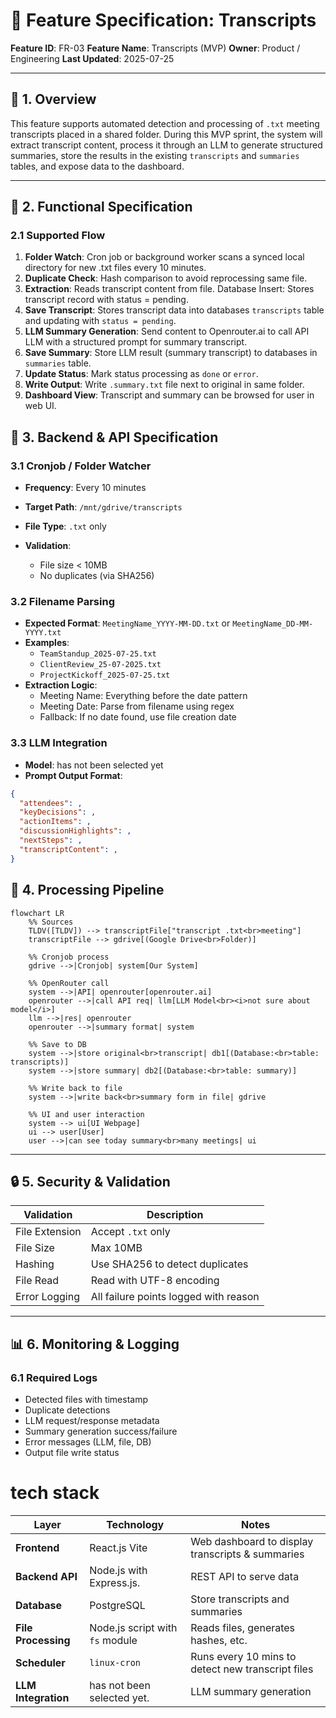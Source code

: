 

# 📘 Feature Specification: Transcripts 

**Feature ID**: FR-03
**Feature Name**: Transcripts (MVP)
**Owner**: Product / Engineering
**Last Updated**: 2025-07-25

---

## 🎯 1. Overview

This feature supports automated detection and processing of `.txt` meeting transcripts placed in a shared folder. During this MVP sprint, the system will extract transcript content, process it through an LLM to generate structured summaries, store the results in the existing `transcripts` and `summaries` tables, and expose data to the dashboard.

---

## 🧱 2. Functional Specification

### 2.1 Supported Flow

1. **Folder Watch**: Cron job or background worker scans a synced local directory for new .txt files every 10 minutes.
2. **Duplicate Check**: Hash comparison to avoid reprocessing same file.
3. **Extraction**: Reads transcript content from file.
Database Insert: Stores transcript record with status = pending.
4. **Save Transcript**: Stores transcript data into databases `transcripts` table and updating with `status = pending`.
5. **LLM Summary Generation**: Send content to Openrouter.ai to call API LLM with a structured prompt for summary transcript.
6. **Save Summary**: Store LLM result (summary transcript) to databases in `summaries` table.
7. **Update Status**: Mark status processing as `done` or `error`.
8. **Write Output**: Write `.summary.txt` file next to original in same folder.
9. **Dashboard View**: Transcript and summary can be browsed for user in web UI.

## 🔌 3. Backend & API Specification

### 3.1 Cronjob / Folder Watcher

* **Frequency**: Every 10 minutes
* **Target Path**: `/mnt/gdrive/transcripts`
* **File Type**: `.txt` only
* **Validation**:

  * File size < 10MB
  * No duplicates (via SHA256)
  
### 3.2 Filename Parsing

* **Expected Format**: `MeetingName_YYYY-MM-DD.txt` or `MeetingName_DD-MM-YYYY.txt`
* **Examples**:
  * `TeamStandup_2025-07-25.txt`
  * `ClientReview_25-07-2025.txt`
  * `ProjectKickoff_2025-07-25.txt`
* **Extraction Logic**:
  * Meeting Name: Everything before the date pattern
  * Meeting Date: Parse from filename using regex
  * Fallback: If no date found, use file creation date

### 3.3 LLM Integration

* **Model**: has not been selected yet
* **Prompt Output Format**:

```json
{
  "attendees": ,
  "keyDecisions": ,
  "actionItems": ,
  "discussionHighlights": ,
  "nextSteps": ,
  "transcriptContent": ,
}
```

## 🧩 4. Processing Pipeline
```
flowchart LR
    %% Sources
    TLDV([TLDV]) --> transcriptFile["transcript .txt<br>meeting"]
    transcriptFile --> gdrive[(Google Drive<br>Folder)]

    %% Cronjob process
    gdrive -->|Cronjob| system[Our System]

    %% OpenRouter call
    system -->|API| openrouter[openrouter.ai]
    openrouter -->|call API req| llm[LLM Model<br><i>not sure about model</i>]
    llm -->|res| openrouter
    openrouter -->|summary format| system

    %% Save to DB
    system -->|store original<br>transcript| db1[(Database:<br>table: transcripts)]
    system -->|store summary| db2[(Database:<br>table: summary)]

    %% Write back to file
    system -->|write back<br>summary form in file| gdrive

    %% UI and user interaction
    system --> ui[UI Webpage]
    ui --> user[User]
    user -->|can see today summary<br>many meetings| ui
```

---

## 🔒 5. Security & Validation

| Validation     | Description                                      |
| -------------- | ------------------------------------------------ |
| File Extension | Accept `.txt` only                               |
| File Size      | Max 10MB                                         |
| Hashing        | Use SHA256 to detect duplicates                  |
| File Read      | Read with UTF-8 encoding                         |
| Error Logging  | All failure points logged with reason            |

---

## 📊 6. Monitoring & Logging 

### 6.1 Required Logs

* Detected files with timestamp
* Duplicate detections
* LLM request/response metadata
* Summary generation success/failure
* Error messages (LLM, file, DB)
* Output file write status

# tech stack
| Layer               | Technology                        | Notes                                             |
| ------------------- | --------------------------------- | ------------------------------------------------- |
| **Frontend**        | React.js Vite                     | Web dashboard to display transcripts & summaries  |
| **Backend API**     | Node.js with Express.js.          | REST API to serve data                          |
| **Database**        | PostgreSQL                        | Store transcripts and summaries                   |
| **File Processing** | Node.js script with `fs` module   | Reads files, generates hashes, etc.               |
| **Scheduler**       | `linux-cron`                      | Runs every 10 mins to detect new transcript files 
| **LLM Integration** | has not been selected yet.        | LLM summary generation                            |


